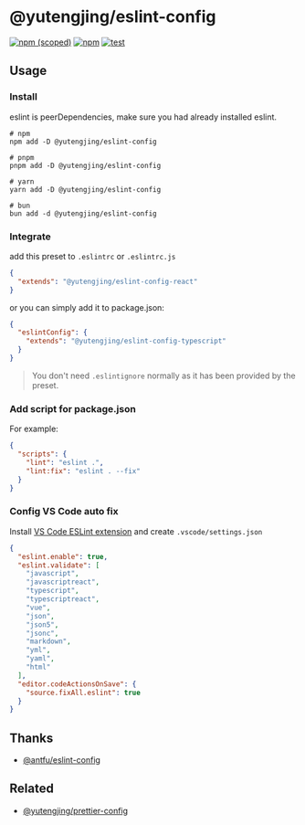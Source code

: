 # @yutengjing/eslint-config

[![npm (scoped)](https://img.shields.io/npm/v/@yutengjing/eslint-config-basic)](https://www.npmjs.com/package/@yutengjing/eslint-config-basic) [![npm](https://img.shields.io/npm/dm/@yutengjing/eslint-config-basic)](https://www.npmjs.com/package/@yutengjing/eslint-config-basic) [![test](https://github.com/tjx666/eslint-config/actions/workflows/test.yml/badge.svg)](https://github.com/tjx666/eslint-config/actions/workflows/test.yml)

## Usage

### Install

eslint is peerDependencies, make sure you had already installed eslint.

```shell
# npm
npm add -D @yutengjing/eslint-config

# pnpm
pnpm add -D @yutengjing/eslint-config

# yarn
yarn add -D @yutengjing/eslint-config

# bun
bun add -d @yutengjing/eslint-config
```

### Integrate

add this preset to `.eslintrc` or `.eslintrc.js`

```json
{
  "extends": "@yutengjing/eslint-config-react"
}
```

or you can simply add it to package.json:

```json
{
  "eslintConfig": {
    "extends": "@yutengjing/eslint-config-typescript"
  }
}
```

> You don't need `.eslintignore` normally as it has been provided by the preset.

### Add script for package.json

For example:

```json
{
  "scripts": {
    "lint": "eslint .",
    "lint:fix": "eslint . --fix"
  }
}
```

### Config VS Code auto fix

Install [VS Code ESLint extension](https://marketplace.visualstudio.com/items?itemName=dbaeumer.vscode-eslint) and create `.vscode/settings.json`

```json
{
  "eslint.enable": true,
  "eslint.validate": [
    "javascript",
    "javascriptreact",
    "typescript",
    "typescriptreact",
    "vue",
    "json",
    "json5",
    "jsonc",
    "markdown",
    "yml",
    "yaml",
    "html"
  ],
  "editor.codeActionsOnSave": {
    "source.fixAll.eslint": true
  }
}
```

## Thanks

- [@antfu/eslint-config](https://github.com/antfu/eslint-config)

## Related

- [@yutengjing/prettier-config](https://github.com/tjx666/prettier-config/tree/main)
